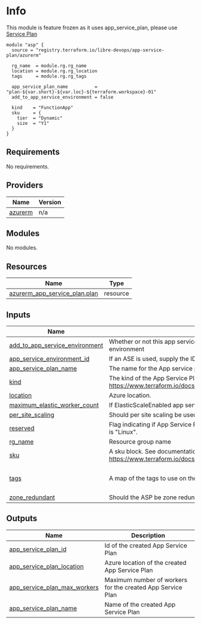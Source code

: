 # Info

This module is feature frozen as it uses app_service_plan, please use [Service Plan](https://registry.terraform.io/modules/libre-devops/service-plan/azurerm/latest)

```hcl
module "asp" {
  source = "registry.terraform.io/libre-devops/app-service-plan/azurerm"

  rg_name  = module.rg.rg_name
  location = module.rg.rg_location
  tags     = module.rg.rg_tags

  app_service_plan_name          = "plan-${var.short}-${var.loc}-${terraform.workspace}-01"
  add_to_app_service_environment = false

  kind    = "FunctionApp"
  sku     = {
    tier  = "Dynamic"
    size  = "Y1"
  }
}
```

## Requirements

No requirements.

## Providers

| Name | Version |
|------|---------|
| <a name="provider_azurerm"></a> [azurerm](#provider\_azurerm) | n/a |

## Modules

No modules.

## Resources

| Name | Type |
|------|------|
| [azurerm_app_service_plan.plan](https://registry.terraform.io/providers/hashicorp/azurerm/latest/docs/resources/app_service_plan) | resource |

## Inputs

| Name | Description | Type | Default | Required |
|------|-------------|------|---------|:--------:|
| <a name="input_add_to_app_service_environment"></a> [add\_to\_app\_service\_environment](#input\_add\_to\_app\_service\_environment) | Whether or not this app service plan should be added to an app service environment | `bool` | `false` | no |
| <a name="input_app_service_environment_id"></a> [app\_service\_environment\_id](#input\_app\_service\_environment\_id) | If an ASE is used, supply the ID to it here | `string` | `""` | no |
| <a name="input_app_service_plan_name"></a> [app\_service\_plan\_name](#input\_app\_service\_plan\_name) | The name for the App service plan | `string` | n/a | yes |
| <a name="input_kind"></a> [kind](#input\_kind) | The kind of the App Service Plan to create. See documentation https://www.terraform.io/docs/providers/azurerm/r/app_service_plan.html#kind | `string` | n/a | yes |
| <a name="input_location"></a> [location](#input\_location) | Azure location. | `string` | n/a | yes |
| <a name="input_maximum_elastic_worker_count"></a> [maximum\_elastic\_worker\_count](#input\_maximum\_elastic\_worker\_count) | If ElasticScaleEnabled app service plan is used, the max number of nodes | `string` | `""` | no |
| <a name="input_per_site_scaling"></a> [per\_site\_scaling](#input\_per\_site\_scaling) | Should per site scaling be used? | `bool` | `false` | no |
| <a name="input_reserved"></a> [reserved](#input\_reserved) | Flag indicating if App Service Plan should be reserved. Forced to true if "kind" is "Linux". | `string` | `"false"` | no |
| <a name="input_rg_name"></a> [rg\_name](#input\_rg\_name) | Resource group name | `string` | n/a | yes |
| <a name="input_sku"></a> [sku](#input\_sku) | A sku block. See documentation https://www.terraform.io/docs/providers/azurerm/r/app_service_plan.html#sku | `map(string)` | n/a | yes |
| <a name="input_tags"></a> [tags](#input\_tags) | A map of the tags to use on the resources that are deployed with this module. | `map(string)` | <pre>{<br>  "source": "terraform"<br>}</pre> | no |
| <a name="input_zone_redundant"></a> [zone\_redundant](#input\_zone\_redundant) | Should the ASP be zone redundant? | `bool` | `false` | no |

## Outputs

| Name | Description |
|------|-------------|
| <a name="output_app_service_plan_id"></a> [app\_service\_plan\_id](#output\_app\_service\_plan\_id) | Id of the created App Service Plan |
| <a name="output_app_service_plan_location"></a> [app\_service\_plan\_location](#output\_app\_service\_plan\_location) | Azure location of the created App Service Plan |
| <a name="output_app_service_plan_max_workers"></a> [app\_service\_plan\_max\_workers](#output\_app\_service\_plan\_max\_workers) | Maximum number of workers for the created App Service Plan |
| <a name="output_app_service_plan_name"></a> [app\_service\_plan\_name](#output\_app\_service\_plan\_name) | Name of the created App Service Plan |
